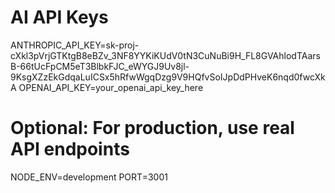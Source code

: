 # AI API Keys
ANTHROPIC_API_KEY=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
OPENAI_API_KEY=your_openai_api_key_here

# Optional: For production, use real API endpoints
NODE_ENV=development
PORT=3001